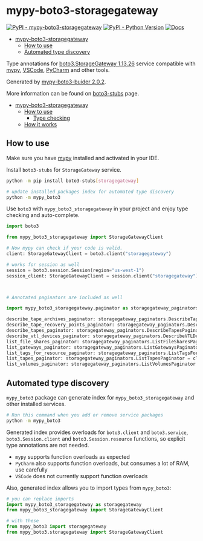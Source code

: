 # mypy-boto3-storagegateway

[![PyPI - mypy-boto3-storagegateway](https://img.shields.io/pypi/v/mypy-boto3-storagegateway.svg?color=blue)](https://pypi.org/project/mypy-boto3-storagegateway)
[![PyPI - Python Version](https://img.shields.io/pypi/pyversions/mypy-boto3-storagegateway.svg?color=blue)](https://pypi.org/project/mypy-boto3-storagegateway)
[![Docs](https://img.shields.io/readthedocs/mypy-boto3-builder.svg?color=blue)](https://mypy-boto3-builder.readthedocs.io/)

- [mypy-boto3-storagegateway](#mypy-boto3-storagegateway)
  - [How to use](#how-to-use)
  - [Automated type discovery](#automated-type-discovery)


Type annotations for
[boto3.StorageGateway 1.13.26](https://boto3.amazonaws.com/v1/documentation/api/1.13.26/reference/services/storagegateway.html#StorageGateway) service
compatible with [mypy](https://github.com/python/mypy), [VSCode](https://code.visualstudio.com/),
[PyCharm](https://www.jetbrains.com/pycharm/) and other tools.

Generated by [mypy-boto3-buider 2.0.2](https://github.com/vemel/mypy_boto3_builder).

More information can be found on [boto3-stubs](https://pypi.org/project/boto3-stubs/) page.

- [mypy-boto3-storagegateway](#mypy-boto3-storagegateway)
  - [How to use](#how-to-use)
    - [Type checking](#type-checking)
  - [How it works](#how-it-works)

## How to use

Make sure you have [mypy](https://github.com/python/mypy) installed and activated in your IDE.

Install `boto3-stubs` for `StorageGateway` service.

```bash
python -m pip install boto3-stubs[storagegateway]

# update installed packages index for automated type discovery
python -m mypy_boto3
```

Use `boto3` with `mypy_boto3_storagegateway` in your project and enjoy type checking and auto-complete.

```python
import boto3

from mypy_boto3_storagegateway import StorageGatewayClient

# Now mypy can check if your code is valid.
client: StorageGatewayClient = boto3.client("storagegateway")

# works for session as well
session = boto3.session.Session(region="us-west-1")
session_client: StorageGatewayClient = session.client("storagegateway")



# Annotated paginators are included as well

import mypy_boto3_storagegateway.paginator as storagegateway_paginators

describe_tape_archives_paginator: storagegateway_paginators.DescribeTapeArchivesPaginator = client.get_paginator("describe_tape_archives")
describe_tape_recovery_points_paginator: storagegateway_paginators.DescribeTapeRecoveryPointsPaginator = client.get_paginator("describe_tape_recovery_points")
describe_tapes_paginator: storagegateway_paginators.DescribeTapesPaginator = client.get_paginator("describe_tapes")
describe_vtl_devices_paginator: storagegateway_paginators.DescribeVTLDevicesPaginator = client.get_paginator("describe_vtl_devices")
list_file_shares_paginator: storagegateway_paginators.ListFileSharesPaginator = client.get_paginator("list_file_shares")
list_gateways_paginator: storagegateway_paginators.ListGatewaysPaginator = client.get_paginator("list_gateways")
list_tags_for_resource_paginator: storagegateway_paginators.ListTagsForResourcePaginator = client.get_paginator("list_tags_for_resource")
list_tapes_paginator: storagegateway_paginators.ListTapesPaginator = client.get_paginator("list_tapes")
list_volumes_paginator: storagegateway_paginators.ListVolumesPaginator = client.get_paginator("list_volumes")
```

## Automated type discovery

`mypy_boto3` package can generate index for `mypy_boto3_storagegateway` and other installed services.

```bash
# Run this command when you add or remove service packages
python -m mypy_boto3
```

Generated index provides overloads for `boto3.client` and `boto3.service`,
`boto3.Session.client` and `boto3.Session.resource` functions,
so explicit type annotations are not needed.

- `mypy` supports function overloads as expected
- `PyCharm` also supports function overloads, but consumes a lot of RAM, use carefully
- `VSCode` does not currently support function overloads

Also, generated index allows you to import types from `mypy_boto3`:

```python
# you can replace imports
import mypy_boto3_storagegateway as storagegateway
from mypy_boto3_storagegateway import StorageGatewayClient

# with these
from mypy_boto3 import storagegateway
from mypy_boto3.storagegateway import StorageGatewayClient
```